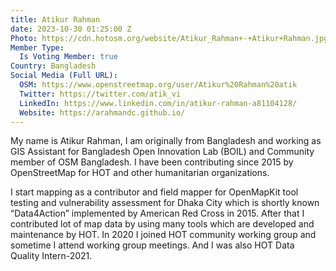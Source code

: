```yaml
---
title: Atikur Rahman
date: 2023-10-30 01:25:00 Z
Photo: https://cdn.hotosm.org/website/Atikur_Rahman+-+Atikur+Rahman.jpg
Member Type:
  Is Voting Member: true
Country: Bangladesh
Social Media (Full URL):
  OSM: https://www.openstreetmap.org/user/Atikur%20Rahman%20atik
  Twitter: https://twitter.com/atik_vi
  LinkedIn: https://www.linkedin.com/in/atikur-rahman-a81104128/
  Website: https://arahmandc.github.io/
---
```


My name is Atikur Rahman, I am originally from Bangladesh and working as GIS Assistant for Bangladesh Open Innovation Lab (BOIL) and Community member of OSM Bangladesh. I have been contributing since 2015 by OpenStreetMap for HOT and other humanitarian organizations.

I start mapping as a contributor and field mapper for OpenMapKit tool testing and vulnerability assessment for Dhaka City which is shortly known “Data4Action”  implemented by American Red Cross in 2015.  After that I contributed lot of map data by using many tools which are developed and maintenance by HOT. In 2020 I joined HOT community working group and sometime I attend working group meetings. And I was also HOT Data Quality Intern-2021.